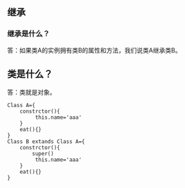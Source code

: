 ## 继承

### 继承是什么？

答：如果类A的实例拥有类B的属性和方法，我们说类A继承类B。

## 类是什么？

答：类就是对象。

```
Class A={
	constrctor(){
         this.name='aaa'
	}
   	eat(){}
}
Class B extands Class A={
	constrctor(){
		super()
         this.name='aaa'
	}
   	eat(){}
}
```

